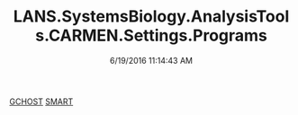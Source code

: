 ﻿---
title: LANS.SystemsBiology.AnalysisTools.CARMEN.Settings.Programs
date: 6/19/2016 11:14:43 AM
---

[GCHOST](T-LANS.SystemsBiology.AnalysisTools.CARMEN.Settings.Programs.GCHOST.html)
[SMART](T-LANS.SystemsBiology.AnalysisTools.CARMEN.Settings.Programs.SMART.html)
